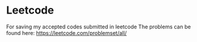 # Leetcode
For saving my accepted codes submitted in leetcode
The problems can be found here:
https://leetcode.com/problemset/all/
